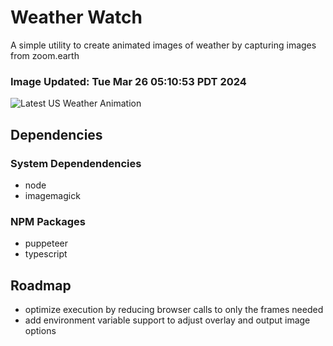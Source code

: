 # Weather Watch

A simple utility to create animated images of weather by capturing images from zoom.earth

### Image Updated: Tue Mar 26 05:10:53 PDT 2024

![Latest US Weather Animation](animations/2024-03-26.webp)

## Dependencies
### System Dependendencies
* node
* imagemagick
### NPM Packages
* puppeteer
* typescript

## Roadmap
* optimize execution by reducing browser calls to only the frames needed
* add environment variable support to adjust overlay and output image options
